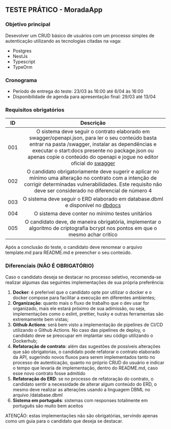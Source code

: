 ## TESTE PRÁTICO - MoradaApp
### Objetivo principal
Desevolver um CRUD básico de usuários com um processo simples de autenticação utilizando as tecnologias citadas na vaga:
- Postgres
- NestJs
- Typescript
- TypeOrm

### Cronograma
- Período de entrega do teste: 23/03 às 16:00 até 6/04 às 16:00
- Disponibilidade de agenda para apresentação final: 29/03 até 13/04

### Requisitos obrigatórios
| ID | Descrição |
| ----- |:-------:|
| 001 | O sistema deve seguir o contrato elaborado em swagger/openapi.json, para ler o seu conteúdo basta entrar na pasta /swagger, instalar as dependências e executar o start:docs presente no package.json ou apenas copie o conteúdo do openapi e jogue no editor oficial do [swagger](https://editor.swagger.io/) |
| 002 | O candidato obrigatoriamente deve sugerir e aplicar no mínimo uma alteração no contrato com a intenção de corrigir determinadas vulnerabilidades. Este requisito não deve ser considerado no diferencial de número 4 |
| 003 | O sistema deve seguir o ERD elaborado em database.dbml e disponível no [dbdocs](https://dbdocs.io/N%C3%ADcolas%20Cleiton/MoradaAppTest) |
| 004 | O sistema deve conter no mínimo testes unitários |
| 005 | O candidato deve, de maneira obrigatória, implementar o algoritmo de criptografia bcrypt nos pontos em que o mesmo achar critíco |

Após a conclusão do teste, o candidato deve renomear o arquivo template.md para README.md e preencher o seu conteúdo.

### Diferenciais (NÃO É OBRIGATÓRIO)
Caso o candidato deseja se destacar no processo seletivo, recomenda-se realizar algumas das seguintes implementações de sua própria preferência:
1. **Docker**: é preferivel que o candidato opte por utilizar o docker e o docker compose para facilitar a execução em diferentes ambientes;
2. **Organização**: quanto mais o fluxo de trabalho que o dev usar for organizado, mais ele estará próximo de sua adimissão, ou seja, implementações como o eslint, prettier, husky e outras ferramentas são extremamente bem vistas;
3. **Github Actions**: será bem visto a implementação de pipelines de CI/CD utilizando o Github Actions. No caso das pipelines de deploy, o candidato deve se preocupar em implantar seu código utilizando o Dockerhub;
4. **Refatoração de contrato**: além das sugestões de possíveis alterações que são obrigatorias, o candidato pode refatorar o contrato elaborado da API, sugerindo novos fluxos para serem implementados tanto no processo de autenticação, quanto no próprio CRUD do usuário e indicar o tempo que levaria de implementação, dentro do README.md, caso esse novo contrato fosse admitido
5. **Refatoração do ERD**: se no processo de refatoração do contrato, o candidato sentir a necessidade de alterar algum conteúdo do ERD, o mesmo deve realizar as alterações usando a linguagem DBML no arquivo /database.dbml
6. **Sistema em português**: sistemas com responses totalmente em português são muito bem aceitos

ATENÇÃO: estas implementações não são obrigatórias, servindo apenas como um guia para o candidato que deseja se destacar.
